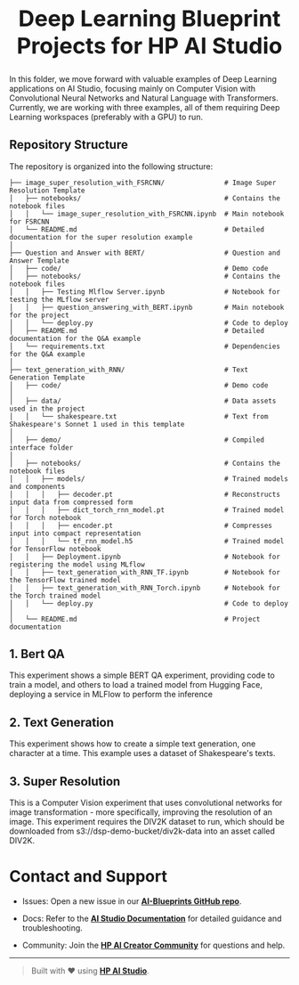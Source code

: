 <h1 style="text-align: center; font-size: 40px;"> Deep Learning Blueprint Projects for HP AI Studio </h1>

In this folder, we move forward with valuable examples of Deep Learning applications on AI Studio, focusing mainly on Computer Vision with Convolutional Neural Networks and Natural Language with Transformers. Currently, we are working with three examples, all of them requiring Deep Learning workspaces (preferably with a GPU) to run.

## Repository Structure

The repository is organized into the following structure:

```
├── image_super_resolution_with_FSRCNN/               # Image Super Resolution Template
│   ├── notebooks/                                    # Contains the notebook files
│   │   └── image_super_resolution_with_FSRCNN.ipynb  # Main notebook for FSRCNN
│   └── README.md                                     # Detailed documentation for the super resolution example
│
├── Question and Answer with BERT/                    # Question and Answer Template
│   ├── code/                                         # Demo code
│   ├── notebooks/                                    # Contains the notebook files
│   │   ├── Testing Mlflow Server.ipynb               # Notebook for testing the MLflow server
│   │   ├── question_answering_with_BERT.ipynb        # Main notebook for the project
│   │   └── deploy.py                                 # Code to deploy
│   ├── README.md                                     # Detailed documentation for the Q&A example
│   └── requirements.txt                              # Dependencies for the Q&A example
│
├── text_generation_with_RNN/                         # Text Generation Template
│   ├── code/                                         # Demo code
│
│   ├── data/                                         # Data assets used in the project
│   │   └── shakespeare.txt                           # Text from Shakespeare's Sonnet 1 used in this template
│
│   ├── demo/                                         # Compiled interface folder
│
│   ├── notebooks/                                    # Contains the notebook files
│   │   ├── models/                                   # Trained models and components
│   │   │   ├── decoder.pt                            # Reconstructs input data from compressed form
│   │   │   ├── dict_torch_rnn_model.pt               # Trained model for Torch notebook
│   │   │   ├── encoder.pt                            # Compresses input into compact representation
│   │   │   └── tf_rnn_model.h5                       # Trained model for TensorFlow notebook
│   │   ├── Deployment.ipynb                          # Notebook for registering the model using MLflow
│   │   ├── text_generation_with_RNN_TF.ipynb         # Notebook for the TensorFlow trained model
│   │   ├── text_generation_with_RNN_Torch.ipynb      # Notebook for the Torch trained model
│   │   └── deploy.py                                 # Code to deploy
│
│   └── README.md                                     # Project documentation
```
## 1. Bert QA
This experiment shows a simple BERT QA experiment, providing code to train a model, and others to load a trained model from Hugging Face, deploying a service in MLFlow to perform the inference

## 2. Text Generation
This experiment shows how to create a simple text generation, one character at a time. This example uses a dataset of Shakespeare's texts.

## 3. Super Resolution
This is a Computer Vision experiment that uses convolutional networks for image transformation - more specifically, improving the resolution of an image. This experiment requires the DIV2K dataset to run, which should be downloaded from s3://dsp-demo-bucket/div2k-data into an asset called DIV2K.


# Contact and Support

- Issues: Open a new issue in our [**AI-Blueprints GitHub repo**](https://github.com/HPInc/AI-Blueprints).

- Docs: Refer to the **[AI Studio Documentation](https://zdocs.datascience.hp.com/docs/aistudio/overview)** for detailed guidance and troubleshooting. 

- Community: Join the [**HP AI Creator Community**](https://community.datascience.hp.com/) for questions and help.

---

> Built with ❤️ using [**HP AI Studio**](https://www.hp.com/us-en/workstations/ai-studio.html).